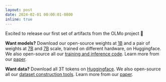 ```yaml
---
layout: post
date: 2024-02-01 00:00:01-0800
inline: true
---
```


Excited to release our first set of artifacts from the OLMo project 🥳

**Want models?**
Download our open-source weights at [1B](https://huggingface.co/allenai/OLMo-1B) and a pair of weights at [7B](https://huggingface.co/allenai/OLMo-7B) and [7B](https://huggingface.co/allenai/OLMo-7B-Twin-2T) scale, trained on different hardware, on Huggingface. We also open-source all our [training and inference code](https://github.com/allenai/OLMo). Learn more from our [paper](https://allenai.org/olmo/olmo-paper.pdf).

**Want data?**
Download all 3T tokens on [Huggingface](https://huggingface.co/datasets/allenai/dolma). We also open-source all our [dataset construction tools](https://github.com/allenai/dolma). Learn more from our [paper](https://allenai.org/olmo/dolma-paper.pdf).
